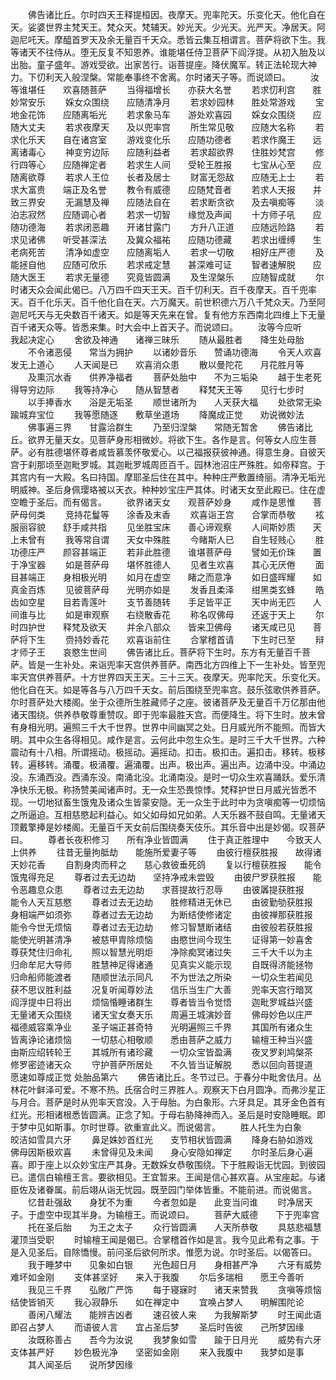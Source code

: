 <!-- { "loadSidebar": true } -->
　　佛告诸比丘。尔时四天王释提桓因。夜摩天。兜率陀天。乐变化天。他化自在天。娑婆世界主梵天王。梵众天。梵辅天。妙光天。少光天。光严天。净居天。阿迦尼吒天。摩醯首罗天及余无量百千天众。悉皆云集互相谓言。菩萨将欲下生。我等诸天不往侍从。堕无反复不知恩养。谁能堪任侍卫菩萨下阎浮提。从初入胎及以出胎。童子盛年。游戏受欲。出家苦行。诣菩提座。降伏魔军。转正法轮现大神力。下忉利天入般涅槃。常能奉事终不舍离。尔时诸天子等。而说颂曰。
　　汝等谁堪任　　欢喜随菩萨
　　当得福增长　　亦获大名誉
　　若求忉利宫　　胜妙常安乐
　　婇女众围绕　　应随清净月
　　若求妙园林　　胜处常游戏
　　宝地金花饰　　应随离垢光
　　若求象马车　　游处欢喜园
　　婇女众围绕　　应随大丈夫
　　若求夜摩天　　及以兜率宫
　　所生常见敬　　应随大名称
　　若求化乐天　　自在诸宫室
　　游戏变化乐　　应随功德者
　　若求作魔王　　远离诸毒心
　　神变穷边际　　应随利益者
　　若求超欲界　　住胜妙梵宫
　　修行四等心　　应随禅定者
　　若求生人间　　受轮王胜报
　　七宝从心至　　应随离欲尊
　　若求人王位　　长者及居士
　　财富无怨敌　　应随无上士
　　若求大富贵　　端正及名誉
　　教令有威德　　应随梵音者
　　若求人天报　　并致三界安
　　无漏慧及禅　　应随法自在
　　若求断贪欲　　及去嗔痴等
　　淡泊志寂然　　应随调心者
　　若求一切智　　缘觉及声闻
　　十方师子吼　　应随功德海
　　若求闭恶趣　　开诸甘露门
　　方升八正道　　应随远险路
　　若求见诸佛　　听受甚深法
　　及冀众福祐　　应随功德藏
　　若求出缠缚　　生老病死苦
　　清净如虚空　　应随离垢人
　　若求一切敬　　相好庄严德
　　及能拯自他　　应随可欣乐
　　若求戒定慧　　甚深难可证
　　智者速解脱　　应随大医王
　　若求无量德　　究竟皆圆满
　　及生涅槃乐　　应随智成就
　　尔时诸天众会闻此偈已。八万四千四天王天。百千忉利天。百千夜摩天。百千兜率天。百千化乐天。百千他化自在天。六万魔天。前世积德六万八千梵众天。乃至阿迦尼吒天与无央数百千诸天。如是等天先来在曾。复有他方东西南北四维上下无量百千诸天众等。皆悉来集。时大会中上首天子。而说颂曰。
　　汝等今应听　　我起决定心
　　舍欲及神通　　诸禅三昧乐
　　随从最胜者　　降生处母胎
　　不令诸恶侵　　常当为拥护
　　以诸妙音乐　　赞诵功德海
　　令天人欢喜　　发无上道心
　　人天闻是已　　欢喜消众患
　　散以曼陀花　　月花胜月等
　　及熏沉水香　　供养净福者
　　菩萨处胎中　　不为三垢染
　　越于生老死　　得导穷边际
　　我等持净心　　随从智慧者
　　释梵天王等　　见行七步时
　　以手捧香水　　浴是无垢圣
　　顺世诸所为　　人天获大福
　　处欲常无染　　踰城弃宝位
　　我等愿随逐　　敷草坐道场
　　降魔成正觉　　劝说微妙法
　　佛事遍三界　　甘露洽群生
　　乃至归涅槃　　常随无暂舍
　　佛告诸比丘。欲界无量天女。见菩萨身形相微妙。将欲下生。各作是言。何等女人应生菩萨。必有胜德堪怀尊者咸皆慕羡怀敬爱心。以己福报获彼神通。得意生身。自彼天宫于刹那顷至迦毗罗城。其迦毗罗城周匝百千。园林池沼庄严殊胜。如帝释宫。于其宫内有一大殿。名曰持国。摩耶圣后住在其中。种种庄严敷置绮丽。清净无垢光明威神。圣后身佩璎珞被以天衣。种种妙宝庄严其体。时诸天女至此殿已。住在虚空瞻于圣后。而有偈言。
　　欲界诸天女　　观菩萨妙身
　　咸作是思惟　　菩萨母何类
　　竞持花鬘等　　涂香及末香
　　欢喜诣王宫　　合掌而恭敬
　　袨服丽容貌　　舒手咸共指
　　见坐胜宝床　　善心谛观察
　　人间斯妙质　　天上未曾有
　　我等常自谓　　天女中殊胜
　　今睹斯人已　　自生轻贱心
　　胜功德庄严　　颜容甚端正
　　若非此胜德　　谁堪菩萨母
　　譬如无价珠　　置于净宝器
　　如是菩萨母　　堪怀胜德人
　　见者生欢喜　　其心无厌倦
　　面目甚端正　　身相极光明
　　如月在虚空　　睹之而意净
　　如日盛晖耀　　如真金百炼
　　见彼菩萨母　　光明亦如是
　　发香且柔泽　　绀黑类玄蜂
　　皓齿如空星　　目若青莲叶
　　支节善随转　　手足皆平正
　　天中尚无匹　　人间谁与比
　　如是审观察　　右绕散香花
　　称名叹佛母　　还返于天上
　　尔时四护世　　释梵及欲天
　　并余八部众　　皆来卫佛母
　　诸天咸已见　　菩萨将下生
　　赍持妙香花　　欢喜诣前住
　　合掌稽首请　　下生时已至
　　辩才师子王　　哀愍生世间
　　佛告诸比丘。菩萨将下生时。东方有无量百千菩萨。皆是一生补处。来诣兜率天宫供养菩萨。南西北方四维上下一生补处。皆至兜率天宫供养菩萨。十方世界四天王天。三十三天。夜摩天。兜率陀天。乐变化天。他化自在天。如是等各与八万四千天女。前后围绕至兜率宫。鼓乐弦歌供养菩萨。尔时菩萨处大楼阁。坐于众德所生胜藏师子之座。彼诸菩萨及无量百千万亿那由他诸天围绕。供养恭敬尊重赞叹。即于兜率最胜天宫。而便降生。将下生时。放未曾有身相光明。遍照三千大千世界。世界中间幽冥之处。日月威光所不能照。而皆大明。其中众生各得相见。咸作是言。云何此中忽生众生。是时三千大千世界。六种震动有十八相。所谓摇动。极摇动。遍摇动。扣击。极扣击。遍扣击。移转。极移转。遍移转。涌覆。极涌覆。遍涌覆。出声。极出声。遍出声。边涌中没。中涌边没。东涌西没。西涌东没。南涌北没。北涌南没。是时一切众生欢喜踊跃。爱乐清净快乐无极。称扬赞美闻诸声时。无一众生恐畏惊悸。梵释护世日月威光皆悉不现。一切地狱畜生饿鬼及诸众生皆蒙安隐。无一众生于此时中为贪嗔痴等一切烦恼之所逼迫。互相慈愍起利益心。如父如母如兄如弟。人天乐器不鼓自鸣。无量诸天顶戴擎捧是妙楼阁。无量百千天女前后围绕奏天伎乐。其乐音中出是妙偈。叹菩萨曰。
　　尊者长夜积修习　　所有净业皆圆满
　　住于真正胜理中　　今致天人上供养
　　往昔无量拘胝劫　　能施所爱妻子等
　　由彼行檀获胜报　　故得诸天妙花香
　　自割身肉而秤之　　慈心救彼垂死鸽
　　复以行檀获胜报　　能令饿鬼得充足
　　尊者过去无边劫　　坚持净戒未尝毁
　　由彼尸罗获胜报　　能令恶趣息众患
　　尊者过去无边劫　　求菩提故行忍辱
　　由彼羼提获胜报　　能令人天互慈愍
　　尊者过去无边劫　　胜修精进无休已
　　由彼勤劬获胜报　　身相端严如须弥
　　尊者过去无边劫　　为断结使修诸定
　　由彼禅那获胜报　　能令今世无烦恼
　　尊者过去无边劫　　修习智慧断诸结
　　由彼般若获胜报　　能使光明甚清净
　　被慈甲胄除烦恼　　由愍世间今现生
　　证得第一妙喜舍　　尊获梵住归命礼
　　照以智慧光明炬　　净除痴冥诸过失
　　三千大千以为主　　归命牟尼大导师
　　胜慧神足得诸通　　见真实义能示现
　　自既得济能拯物　　归命船师能渡者
　　随顺世法示同凡　　不为世法之所染
　　一切众生若闻见　　获不思议胜利益
　　况复听闻尊妙法　　信乐当生广大善
　　兜率天宫行暗冥　　阎浮提中日将出
　　烦恼惛睡诸群生　　尊者皆当令觉悟
　　迦毗罗城益兴盛　　无量诸天众围绕
　　诸天宝女奏天乐　　周遍王城演妙音
　　佛母妙色以庄严　　福德威容乘净业
　　圣子端正甚奇特　　光明遍照三千界
　　其国所有诸众生　　皆离诤论诸烦恼
　　一切慈心相敬顺　　悉由菩萨之威力
　　输檀王种当兴盛　　由斯应绍转轮王
　　其城所有诸珍藏　　一切众宝皆盈满
　　夜叉罗刹鸠槃茶　　修罗密迹诸天众
　　守护菩萨所居处　　不久皆当证解脱
　　悉以回向菩提道　　愿速如尊成正觉
处胎品第六
　　佛告诸比丘。冬节过已。于春分中毗舍佉月。丛林花叶鲜泽可爱。不寒不热。氏宿合时三界胜人。观察天下白月圆净。而弗沙星正与月合。菩萨是时从兜率天宫没。入于母胎。为白象形。六牙具足。其牙金色首有红光。形相诸根悉皆圆满。正念了知。于母右胁降神而入。圣后是时安隐睡眠。即于梦中见如斯事。尔时世尊。欲重宣此义。而说偈言。
　　胜人托生为白象　　皎洁如雪具六牙
　　鼻足姝妙首红光　　支节相状皆圆满
　　降身右胁如游戏　　佛母因斯极欢喜
　　未曾得见及未闻　　身心安隐如禅定
　　尔时圣后身心遍喜。即于座上以众妙宝庄严其身。无数婇女恭敬围绕。下于胜殿诣无忧园。到彼园已。遣信白输檀王言。要欲相见。王宜暂来。王闻是信心甚欢喜。从宝座起。与诸臣佐及诸眷属。前后翊从诣无忧园。既至园门举体皆重。不能前进。而说偈言。
　　忆昔赴强敌　　身犹不为重
　　今者忽如是　　此变当问谁
　　时净居天子。于虚空中现其半身。为输檀王。而说颂曰。
　　菩萨大威德　　下于兜率宫
　　托在圣后胎　　为王之太子
　　众行皆圆满　　人天所恭敬
　　具慈悲福慧　　灌顶当受职
　　时输檀王闻是偈已。合掌稽首作如是言。我今见此希有之事。于是入见圣后。自除憍慢。前问圣后欲何所求。惟愿为说。尔时圣后。以偈答曰。
　　我于睡梦中　　见象如白银
　　光色超日月　　身相甚严净
　　六牙有威势　　难坏如金刚
　　支体甚坚好　　来入于我腹
　　尔后多瑞相　　愿王今善听
　　我见三千界　　弘敞广严饰
　　每于寝寐时　　诸天来赞我
　　贪嗔等烦恼　　结使皆销灭
　　我心寂静乐　　如在禅定中
　　宜唤占梦人　　明解围陀论
　　善闲八耀法　　能辨吉凶者
　　速召彼人来　　为我解斯梦
　　时王闻此语　　即召占梦人
　　而语彼人言　　宜占圣后梦
　　圣后时告彼　　己所梦因缘
　　汝既称善占　　吾今为汝说
　　我梦象如雪　　踰于日月光
　　威势有六牙　　支体甚严好
　　妙色极光净　　坚密如金刚
　　来入我腹中　　我梦如是事
　　其人闻圣后　　说所梦因缘
